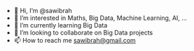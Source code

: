 - 👋 Hi, I’m @sawibrah
- 👀 I’m interested in Maths, Big Data, Machine Learning, AI, ...
- 🌱 I’m currently learning Big Data
- 💞️ I’m looking to collaborate on Big Data projects
- 📫 How to reach me sawibrah@gmail.com

<!---
sawibrah/sawibrah is a ✨ special ✨ repository because its `README.md` (this file) appears on your GitHub profile.
You can click the Preview link to take a look at your changes.
--->
